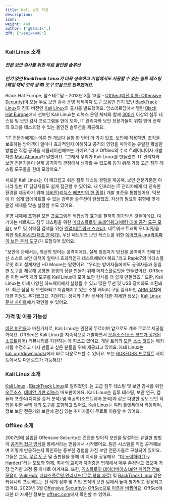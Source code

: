 ```yaml
---
title: Kali 보도 자료
description:
icon:
weight: 449
author: ["g0tmi1k",]
번역: ["xenix4845"]
---
```


### Kali Linux 소개

##### 전문 보안 검사를 위한 무료 올인원 솔루션

**_인기 있던 BackTrack Linux가 더욱 성숙하고 기업에서도 사용할 수 있는 침투 테스팅(해킹 대비 모의 공격) 도구 모음으로 진화했어요._**

Black Hat Europe, 암스테르담 – 2013년 3월 13일 – [OffSec(예전 이름: Offensive Security)](https://www.offsec.com/?utm_source=kali&utm_medium=web&utm_campaign=docs)이 오늘 무료 보안 감사 운영 체제이자 도구 모음인 인기 있던 [BackTrack Linux](https://www.backtrack-linux.org/)의 진화 버전인 [Kali Linux](https://www.offsec.com/blog/kali-linux-released/?utm_source=kali&utm_medium=web&utm_campaign=docs)의 출시를 발표했어요. 암스테르담에서 열린 [Black Hat Europe](https://www.blackhat.com/eu-13/)에서 선보인 Kali Linux는 리눅스 운영 체제와 함께 [300개](/docs/policy/kali-linux-relationship-with-debian/) 이상의 침투 테스팅 및 보안 감사 프로그램을 한데 모아, IT 관리자와 보안 전문가들이 위험 방어 전략의 효과를 테스트할 수 있는 올인원 솔루션을 제공해요.

"IT 전문가에게는 이론 천 개보다 실험 한 번이 더 가치 있죠. 보안에 적용하면, 조직을 보호하는 방어책이 얼마나 효과적인지 이해하고 공격의 영향을 파악하는 유일한 확실한 방법은 직접 공격을 시뮬레이션해보는 거예요,"라고 OffSec의 수석 트레이너이자 개발자인 [Mati Aharoni](https://kali.org/about-us/)가 말했어요. "그래서 우리가 Kali Linux를 만들었죠. IT 관리자와 보안 전문가들이 실제 공격자의 관점에서 생각할 수 있도록 돕기 위해 가장 고급 침투 테스팅 도구들을 한데 모았어요."

새로운 Kali Linux는 더 매끄럽고 쉬운 침투 테스팅 경험을 제공해, 보안 전문가뿐만 아니라 일반 IT 담당자들도 쉽게 접근할 수 있어요. 새 인프라는 IT 관리자에게 더 친숙한 환경을 제공하기 위해 [데비안(리눅스 배포판의 한 종류)](/docs/policy/kali-linux-relationship-with-debian/) 개발 표준을 통합했어요. 덕분에 더 쉽게 업데이트할 수 있는 강력한 솔루션이 탄생했죠. 자신의 필요와 취향에 맞게 운영 체제를 맞춤 설정할 수도 있어요.

운영 체제에 포함된 모든 프로그램은 적합성과 효과를 철저히 평가받은 것들이에요. 여기에는 네트워크 침투 테스팅을 위한 [메타스플로잇 프레임워크(해킹 대비 공격 도구 모음)](/tools/metasploit-framework/), 포트 및 취약점 검색을 위한 [엔맵(네트워크 스캐너)](/tools/nmap/), 네트워크 트래픽 모니터링을 위한 [와이어샤크(패킷 분석기)](/tools/wireshark/), 무선 네트워크 보안 테스트를 위한 [에어크랙-ng(와이파이 보안 분석 도구)](/tools/aircrack-ng/)가 포함되어 있어요.

"보안에 관해서는, 최선의 방어는 공격이에요. 실제 침입자가 당신을 공격하기 전에 당신 스스로 보안 대책이 얼마나 효과적인지 테스트해봐야 해요,"라고 Rapid7의 메타스플로잇 최고 설계자인 HD Moore는 말했어요. "우리는 방어자들에게도 공격자들과 동일한 도구를 제공해 공평한 경쟁의 장을 만들기 위해 메타스플로잇을 만들었어요. OffSec은 이런 수백 개의 도구를 Kali Linux에 모아 보안 감사를 더 쉽게 만들었죠." 또한, Kali Linux는 이제 다양한 하드웨어에서 실행될 수 있고 많은 무선 및 USB 장치와도 호환돼요. 최근 점점 더 보편화되고 저렴해지고 있는 소형 배터리 구동 컴퓨터인 [ARM 장치](/docs/arm/)에 대한 지원도 추가됐고요. 지원되는 장치와 기타 문서에 대한 자세한 정보는 [Kali Linux 문서 사이트](/docs/)에서 확인할 수 있어요.

### 가격 및 이용 가능성

[이전 버전들](/docs/introduction/kali-linux-history/)과 마찬가지로, Kali Linux는 완전히 무료이며 앞으로도 계속 무료로 제공될 거예요. OffSec은 Kali Linux를 지속적으로 개발하면서 [오픈소스(소스 코드가 공개된 소프트웨어)](/docs/policy/kali-linux-open-source-policy/) 커뮤니티를 지원하는 데 힘쓰고 있어요. 개발 트리와 [모든 소스 코드](https://gitlab.com/kalilinux)는 패키지를 수정하고 다시 만들고 싶은 분들을 위해 제공되고 있어요. Kali Linux는 [kali.org/downloads/](/get-kali/)에서 바로 다운로드할 수 있어요. 또는 [ROKFOSS 프로젝트](https://http.krfoss.org) 사이트에서도 다운로드가 가능해요!

### Kali Linux 소개

<!-- From "What Is Kali Linux" -->
[Kali Linux](/) _([BackTrack Linux](https://www.backtrack-linux.org/)로 알려졌던)_는 고급 침투 테스팅 및 보안 감사를 위한 [오픈소스](/docs/policy/kali-linux-open-source-policy/), [데비안 기반 리눅스](/docs/policy/kali-linux-relationship-with-debian/) 배포판이에요. Kali Linux는 침투 테스팅, 보안 연구, 컴퓨터 포렌식(디지털 증거 분석) 및 역공학(소프트웨어 분석)과 같은 다양한 정보 보안 작업을 위한 [수백 개의 도구](/docs/policy/penetration-testing-tools-policy/)를 포함하고 있어요. Kali Linux는 여러 플랫폼에서 작동하며, 정보 보안 전문가와 보안에 관심 있는 취미가들이 무료로 이용할 수 있어요.

### OffSec 소개

2007년에 설립된 Offensive Security는 건전한 방어적 보안을 달성하는 유일한 방법이 [공격적 접근 방식](https://www.offsec.com/penetration-testing/?utm_source=kali&utm_medium=web&utm_campaign=docs)을 통해서라는 믿음에서 시작됐어요. 팀은 시스템을 직접 공격해보며 어떻게 반응하는지 확인하는 풍부한 경험을 가진 보안 전문가들로 구성되어 있어요. 그들은 [교육](https://www.offsec.com/courses-and-certifications/?utm_source=kali&utm_medium=web&utm_campaign=docs), [무료 도구](https://www.offsec.com/community-projects/?utm_source=kali&utm_medium=web&utm_campaign=docs) 및 출판물을 통해 이 지식을 공유해요. "[더 노력하라(Try Harder)](https://www.offsec.com/blog/say-try-harder/?utm_source=kali&utm_medium=web&utm_campaign=docs)"라는 모토와 함께, 회사의 교육과 [자격증](https://www.offsec.com/courses-and-certifications/?utm_source=kali&utm_medium=web&utm_campaign=docs)은 업계에서 매우 존경받고 있으며 가장 엄격한 과정 중 하나로 여겨져요. 또한, [익스플로잇 데이터베이스(보안 취약점 정보 모음))](https://www.exploit-db.com/), [VulnHub](https://www.vulnhub.com/), [메타스플로잇 언리시드(무료 학습 자료)](https://www.offsec.com/metasploit-unleashed/?utm_source=kali&utm_medium=web&utm_campaign=docs) 및 [BackTrack Linux](https://www.backtrack-linux.org/) 같은 커뮤니티 프로젝트는 전 세계 정부 및 기업 조직의 보안 팀에서 높이 평가되고 활용되고 있어요. 2023년 3월 [Offensive Security는 OffSec으로 이름을 바꿨어요](https://www.offsec.com/blog/experience-the-refreshed-offsec/?utm_source=kali&utm_medium=web&utm_campaign=docs). OffSec에 대한 더 자세한 정보는 [offsec.com](https://www.offsec.com/?utm_source=kali&utm_medium=web&utm_campaign=docs)에서 확인할 수 있어요.
